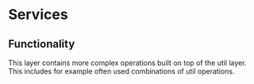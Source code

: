 # Services

## Functionality

This layer contains more complex operations built on top of the util layer.
This includes for example often used combinations of util operations.